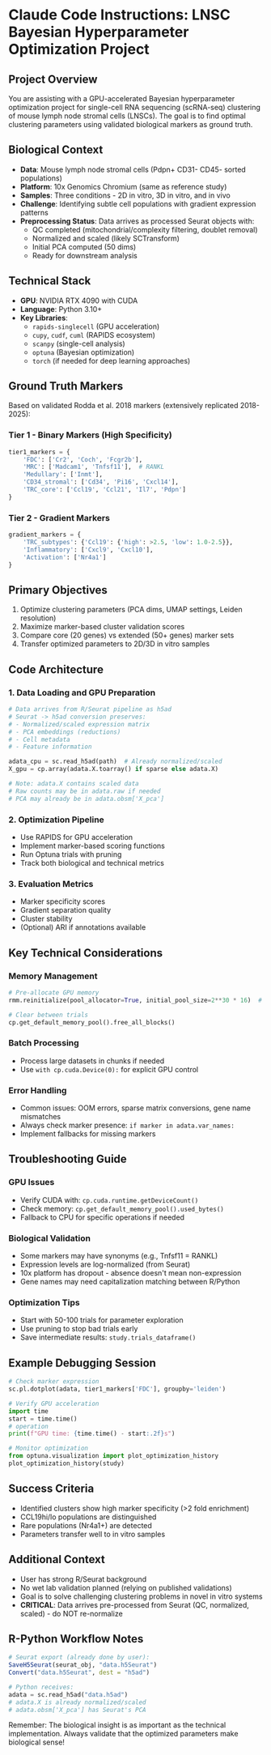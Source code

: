 # Claude Code Instructions: LNSC Bayesian Hyperparameter Optimization Project

## Project Overview
You are assisting with a GPU-accelerated Bayesian hyperparameter optimization project for single-cell RNA sequencing (scRNA-seq) clustering of mouse lymph node stromal cells (LNSCs). The goal is to find optimal clustering parameters using validated biological markers as ground truth.

## Biological Context
- **Data**: Mouse lymph node stromal cells (Pdpn+ CD31- CD45- sorted populations)
- **Platform**: 10x Genomics Chromium (same as reference study)
- **Samples**: Three conditions - 2D in vitro, 3D in vitro, and in vivo
- **Challenge**: Identifying subtle cell populations with gradient expression patterns
- **Preprocessing Status**: Data arrives as processed Seurat objects with:
  - QC completed (mitochondrial/complexity filtering, doublet removal)
  - Normalized and scaled (likely SCTransform)
  - Initial PCA computed (50 dims)
  - Ready for downstream analysis

## Technical Stack
- **GPU**: NVIDIA RTX 4090 with CUDA
- **Language**: Python 3.10+
- **Key Libraries**:
  - `rapids-singlecell` (GPU acceleration)
  - `cupy`, `cudf`, `cuml` (RAPIDS ecosystem)
  - `scanpy` (single-cell analysis)
  - `optuna` (Bayesian optimization)
  - `torch` (if needed for deep learning approaches)

## Ground Truth Markers
Based on validated Rodda et al. 2018 markers (extensively replicated 2018-2025):

### Tier 1 - Binary Markers (High Specificity)
```python
tier1_markers = {
    'FDC': ['Cr2', 'Coch', 'Fcgr2b'],
    'MRC': ['Madcam1', 'Tnfsf11'],  # RANKL
    'Medullary': ['Inmt'],
    'CD34_stromal': ['Cd34', 'Pi16', 'Cxcl14'],
    'TRC_core': ['Ccl19', 'Ccl21', 'Il7', 'Pdpn']
}
```

### Tier 2 - Gradient Markers
```python
gradient_markers = {
    'TRC_subtypes': {'Ccl19': {'high': >2.5, 'low': 1.0-2.5}},
    'Inflammatory': ['Cxcl9', 'Cxcl10'],
    'Activation': ['Nr4a1']
}
```

## Primary Objectives
1. Optimize clustering parameters (PCA dims, UMAP settings, Leiden resolution)
2. Maximize marker-based cluster validation scores
3. Compare core (20 genes) vs extended (50+ genes) marker sets
4. Transfer optimized parameters to 2D/3D in vitro samples

## Code Architecture

### 1. Data Loading and GPU Preparation
```python
# Data arrives from R/Seurat pipeline as h5ad
# Seurat -> h5ad conversion preserves:
# - Normalized/scaled expression matrix
# - PCA embeddings (reductions)
# - Cell metadata
# - Feature information

adata_cpu = sc.read_h5ad(path)  # Already normalized/scaled
X_gpu = cp.array(adata.X.toarray() if sparse else adata.X)

# Note: adata.X contains scaled data
# Raw counts may be in adata.raw if needed
# PCA may already be in adata.obsm['X_pca']
```

### 2. Optimization Pipeline
- Use RAPIDS for GPU acceleration
- Implement marker-based scoring functions
- Run Optuna trials with pruning
- Track both biological and technical metrics

### 3. Evaluation Metrics
- Marker specificity scores
- Gradient separation quality
- Cluster stability
- (Optional) ARI if annotations available

## Key Technical Considerations

### Memory Management
```python
# Pre-allocate GPU memory
rmm.reinitialize(pool_allocator=True, initial_pool_size=2**30 * 16)  # 16GB

# Clear between trials
cp.get_default_memory_pool().free_all_blocks()
```

### Batch Processing
- Process large datasets in chunks if needed
- Use `with cp.cuda.Device(0):` for explicit GPU control

### Error Handling
- Common issues: OOM errors, sparse matrix conversions, gene name mismatches
- Always check marker presence: `if marker in adata.var_names:`
- Implement fallbacks for missing markers

## Troubleshooting Guide

### GPU Issues
- Verify CUDA with: `cp.cuda.runtime.getDeviceCount()`
- Check memory: `cp.get_default_memory_pool().used_bytes()`
- Fallback to CPU for specific operations if needed

### Biological Validation
- Some markers may have synonyms (e.g., Tnfsf11 = RANKL)
- Expression levels are log-normalized (from Seurat)
- 10x platform has dropout - absence doesn't mean non-expression
- Gene names may need capitalization matching between R/Python

### Optimization Tips
- Start with 50-100 trials for parameter exploration
- Use pruning to stop bad trials early
- Save intermediate results: `study.trials_dataframe()`

## Example Debugging Session
```python
# Check marker expression
sc.pl.dotplot(adata, tier1_markers['FDC'], groupby='leiden')

# Verify GPU acceleration
import time
start = time.time()
# operation
print(f"GPU time: {time.time() - start:.2f}s")

# Monitor optimization
from optuna.visualization import plot_optimization_history
plot_optimization_history(study)
```

## Success Criteria
- Identified clusters show high marker specificity (>2 fold enrichment)
- CCL19hi/lo populations are distinguished
- Rare populations (Nr4a1+) are detected
- Parameters transfer well to in vitro samples

## Additional Context
- User has strong R/Seurat background
- No wet lab validation planned (relying on published validations)
- Goal is to solve challenging clustering problems in novel in vitro systems
- **CRITICAL**: Data arrives pre-processed from Seurat (QC, normalized, scaled) - do NOT re-normalize

## R-Python Workflow Notes
```r
# Seurat export (already done by user):
SaveH5Seurat(seurat_obj, "data.h5Seurat")
Convert("data.h5Seurat", dest = "h5ad")
```

```python
# Python receives:
adata = sc.read_h5ad("data.h5ad")
# adata.X is already normalized/scaled
# adata.obsm['X_pca'] has Seurat's PCA
```

Remember: The biological insight is as important as the technical implementation. Always validate that the optimized parameters make biological sense!